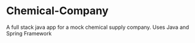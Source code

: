 # Chemical-Company
A full stack java app for a mock chemical supply company. Uses Java and Spring Framework
